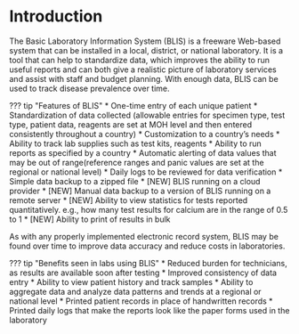 # Introduction

The Basic Laboratory Information System (BLIS) is a freeware Web-based system that can be installed in a local, district, or national laboratory. It is a tool that can help to standardize data, which improves the ability to run useful reports and can both give a realistic picture of laboratory services and assist with staff and budget planning. With enough data, BLIS can be used to track disease prevalence over time.

??? tip "Features of BLIS"
    * One-time entry of each unique patient
    * Standardization of data collected (allowable entries for specimen type, test type, patient data, reagents are set at MOH level and then entered consistently throughout a country)
    * Customization to a country’s needs
    * Ability to track lab supplies such as test kits, reagents
    * Ability to run reports as specified by a country
    * Automatic alerting of data values that may be out of range(reference ranges and panic values are set at the regional or national level)
    * Daily logs to be reviewed for data verification
    * Simple data backup to a zipped file
    * [NEW] BLIS running on a cloud provider
    * [NEW] Manual data backup to a version of BLIS running on a remote server
    * [NEW] Ability to view statistics for tests reported quantitatively. e.g., how many test results for calcium are in the range of 0.5 to 1
    * [NEW] Ability to print of results in bulk 

As with any properly implemented electronic record system, BLIS may be found over time to improve data accuracy and reduce costs in laboratories.

??? tip "Benefits seen in labs using BLIS"
    * Reduced burden for technicians, as results are available soon after testing
    * Improved consistency of data entry
    * Ability to view patient history and track samples
    * Ability to aggregate data and analyze data patterns and trends at a regional or national level
    * Printed patient records in place of handwritten records
    * Printed daily logs that make the reports look like the paper forms used in the laboratory
